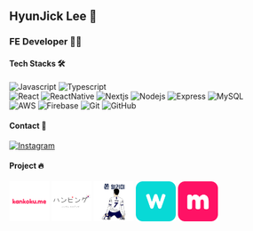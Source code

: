## HyunJick Lee 👋

### FE Developer 🙋‍♂      

#### Tech Stacks 🛠  

![Javascript](https://img.shields.io/badge/JavaScript-F7DF1E?style=flat-square&logo=Javascript&logoColor=212121)
![Typescript](https://img.shields.io/badge/TypeScript-3178C6?style=flat-square&logo=TypeScript&logoColor=fff)  
![React](https://img.shields.io/badge/React-fff?style=flat-square&logo=React&logoColor=61DAFB)
![ReactNative](https://img.shields.io/badge/ReactNative-fff?style=flat-square&logo=React&logoColor=61DAFB)
![Nextjs](https://img.shields.io/badge/Next.js-000000?style=flat-square&logo=Next.js&logoColor=fff)
![Nodejs](https://img.shields.io/badge/Node.js-339933?style=flat-square&logo=Node.js&logoColor=fff)
![Express](https://img.shields.io/badge/Express-000?style=flat-square&logo=Express&logoColor=fff) 
![MySQL](https://img.shields.io/badge/MySQL-4479A1?style=flat-square&logo=MySQL&logoColor=fff)  
![AWS](https://img.shields.io/badge/AWS-232F3E?style=flat-square&logo=Amazon-AWS&logoColor=fff)
![Firebase](https://img.shields.io/badge/Firebase-FFCA28?style=flat-square&logo=Firebase&logoColor=000)
![Git](https://img.shields.io/badge/Git-F05032?style=flat-square&logo=Git&logoColor=fff)
![GitHub](https://img.shields.io/badge/GitHub-181717?style=flat-square&logo=GitHub&logoColor=fff)

#### Contact 🤝

[![Instagram](https://img.shields.io/badge/Instagram-E4405F?style=flat-square&logo=Instagram&logoColor=fff)](https://www.instagram.com/hjick_1)

#### Project 🔥

[<img src="kankokume.png" alt="kankokume-logo" width="72"/>](https://www.kankoku.me)
[<img src="hanping.png" alt="hanping-logo" width="72"/>](https://play.google.com/store/apps/details?id=com.ssubook)
[<img src="sonny.png" alt="sonny-logo" width="72"/>](https://play.google.com/store/apps/details?id=com.sonny_alarm)
<img src="wing.png" alt="wing-logo" width="72"/>
[<img src="melting.png" alt="melting-logo" width="72"/>](https://melting.app)

